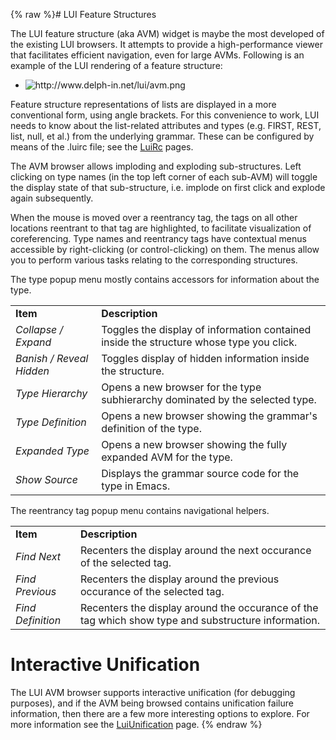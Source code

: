 {% raw %}# LUI Feature Structures

The LUI feature structure (aka AVM) widget is maybe the most developed
of the existing LUI browsers. It attempts to provide a high-performance
viewer that facilitates efficient navigation, even for large AVMs.
Following is an example of the LUI rendering of a feature structure:

- <img src="http://www.delph-in.net/lui/avm.png" title="http://www.delph-in.net/lui/avm.png" class="external_image" alt="http://www.delph-in.net/lui/avm.png" />


Feature structure representations of lists are displayed in a more
conventional form, using angle brackets. For this convenience to work,
LUI needs to know about the list-related attributes and types (e.g.
FIRST, REST, list, null, et al.) from the underlying grammar. These can
be configured by means of the .luirc file; see the [LuiRc](../LuiRc) pages.

The AVM browser allows imploding and exploding sub-structures. Left
clicking on type names (in the top left corner of each sub-AVM) will
toggle the display state of that sub-structure, i.e. implode on first
click and explode again subsequently.

When the mouse is moved over a reentrancy tag, the tags on all other
locations reentrant to that tag are highlighted, to facilitate
visualization of coreferencing. Type names and reentrancy tags have
contextual menus accessible by right-clicking (or control-clicking) on
them. The menus allow you to perform various tasks relating to the
corresponding structures.

The type popup menu mostly contains accessors for information about the
type.

|                          |                                                                                         |
|--------------------------|-----------------------------------------------------------------------------------------|
| **Item**                 | **Description**                                                                         |
| *Collapse / Expand*      | Toggles the display of information contained inside the structure whose type you click. |
| *Banish / Reveal Hidden* | Toggles display of hidden information inside the structure.                             |
| *Type Hierarchy*         | Opens a new browser for the type subhierarchy dominated by the selected type.           |
| *Type Definition*        | Opens a new browser showing the grammar's definition of the type.                       |
| *Expanded Type*          | Opens a new browser showing the fully expanded AVM for the type.                        |
| *Show Source*            | Displays the grammar source code for the type in Emacs.                                 |

The reentrancy tag popup menu contains navigational helpers.

|                   |                                                                                                     |
|-------------------|-----------------------------------------------------------------------------------------------------|
| **Item**          | **Description**                                                                                     |
| *Find Next*       | Recenters the display around the next occurance of the selected tag.                                |
| *Find Previous*   | Recenters the display around the previous occurance of the selected tag.                            |
| *Find Definition* | Recenters the display around the occurance of the tag which show type and substructure information. |

# Interactive Unification

The LUI AVM browser supports interactive unification (for debugging
purposes), and if the AVM being browsed contains unification failure
information, then there are a few more interesting options to explore.
For more information see the [LuiUnification](../LuiUnification) page.
{% endraw %}